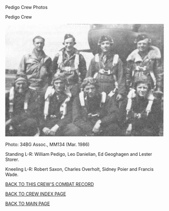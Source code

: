 
Pedigo Crew Photos






 




Pedigo Crew  
  

![](Pedigo.jpg)  

Photo: 34BG Assoc., MM134 (Mar. 1986\)  

Standing L-R: William Pedigo, Leo Danielian, Ed Geoghagen and Lester Storer.  

Kneeling L-R: Robert Saxon, Charles Overholt, Sidney Poier and Francis Wade.  
  

[BACK TO THIS CREW'S COMBAT RECORD](ValorToVictory/crews/Pedigo.md)  

[BACK TO CREW INDEX PAGE](ValorToVictory/000crews.md)  

[BACK TO MAIN PAGE](ValorToVictory/index.html)


